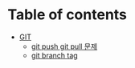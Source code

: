 # Table of contents

* [GIT](README.md)
  * [git push git pull 문제](git/git-push-git-pull.md)
  * [git branch tag](git/git-branch-tag.md)
